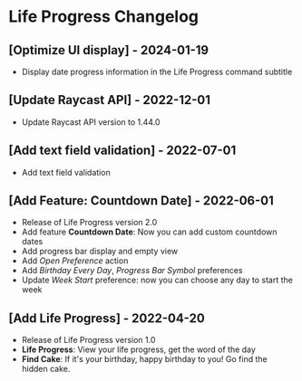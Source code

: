 # Life Progress Changelog

## [Optimize UI display] - 2024-01-19

- Display date progress information in the Life Progress command subtitle

## [Update Raycast API] - 2022-12-01

- Update Raycast API version to 1.44.0

## [Add text field validation] - 2022-07-01

- Add text field validation

## [Add Feature: Countdown Date] - 2022-06-01

- Release of Life Progress version 2.0
- Add feature **Countdown Date**: Now you can add custom countdown dates
- Add progress bar display and empty view
- Add _Open Preference_ action
- Add _Birthday Every Day_, _Progress Bar Symbol_ preferences
- Update _Week Start_ preference: now you can choose any day to start the week

## [Add Life Progress] - 2022-04-20

- Release of Life Progress version 1.0
- **Life Progress**: View your life progress, get the word of the day
- **Find Cake**: If it's your birthday, happy birthday to you! Go find the hidden cake.
